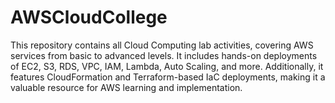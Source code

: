 # AWSCloudCollege
This repository contains all Cloud Computing lab activities, covering AWS services from basic to advanced levels. It includes hands-on deployments of EC2, S3, RDS, VPC, IAM, Lambda, Auto Scaling, and more. Additionally, it features CloudFormation and Terraform-based IaC deployments, making it a valuable resource for AWS learning and implementation.
